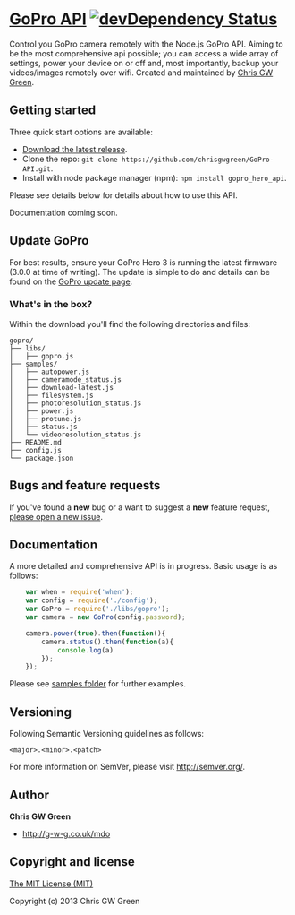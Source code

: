 # [GoPro API](http://g-w-g.co.uk) [![devDependency Status](https://david-dm.org/chrisgwgreen/GoPro-API.png)](https://david-dm.org/chrisgwgreen/GoPro-API)

Control you GoPro camera remotely with the Node.js GoPro API. Aiming to be the most comprehensive api possible; you can access a wide array of settings, power your device on or off and, most importantly, backup your videos/images remotely over wifi. Created and maintained by [Chris GW Green](http://g-w-g.co.uk).


## Getting started

Three quick start options are available:

* [Download the latest release](https://github.com/chrisgwgreen/GoPro-API/archive/master.zip).
* Clone the repo: `git clone https://github.com/chrisgwgreen/GoPro-API.git`.
* Install with node package manager (npm): `npm install gopro_hero_api`.

Please see details below for details about how to use this API.

Documentation coming soon.

## Update GoPro

For best results, ensure your GoPro Hero 3 is running the latest firmware (3.0.0 at time of writing). The update is simple to do and details can be found on the [GoPro update page](http://gopro.com/support/product-updates-support).


### What's in the box?

Within the download you'll find the following directories and files:

```
gopro/
├── libs/
│   ├── gopro.js
├── samples/
│   ├── autopower.js
│   ├── cameramode_status.js
│   ├── download-latest.js
│   ├── filesystem.js
│   ├── photoresolution_status.js
│   ├── power.js
│   ├── protune.js
│   ├── status.js
│   └── videoresolution_status.js
├── README.md
├── config.js
└── package.json
```


## Bugs and feature requests

If you've found a **new** bug or a want to suggest a **new** feature request, [please open a new issue](https://github.com/chrisgwgreen/GoPro-API/issues).

## Documentation

A more detailed and comprehensive API is in progress. Basic usage is as follows: 

```javascript
	var when = require('when');
	var config = require('./config');
	var GoPro = require('./libs/gopro');
	var camera = new GoPro(config.password);

	camera.power(true).then(function(){
		camera.status().then(function(a){
			console.log(a)
		});
	});
```

Please see [samples folder](https://github.com/chrisgwgreen/GoPro-API/tree/master/samples) for further examples.

## Versioning

Following Semantic Versioning guidelines as follows:

`<major>.<minor>.<patch>`

For more information on SemVer, please visit <http://semver.org/>.


## Author

**Chris GW Green**

+ <http://g-w-g.co.uk/mdo>

## Copyright and license

[The MIT License (MIT)](LICENSE)

Copyright (c) 2013 Chris GW Green
